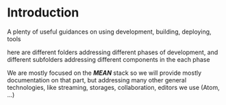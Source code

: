 # Introduction

A plenty of useful guidances on using development, building, deploying, tools

here are different folders addressing different phases of development, and different subfolders addressing different components in the each phase

We are mostly focused on the ***MEAN*** stack so we will provide mostly documentation on that part, but addressing many other general technologies, 
like streaming, storages, collaboration, editors we use (Atom, ...)

